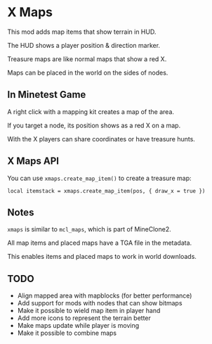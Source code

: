 # X Maps

This mod adds map items that show terrain in HUD.

The HUD shows a player position & direction marker.

Treasure maps are like normal maps that show a red X.

Maps can be placed in the world on the sides of nodes.

## In Minetest Game

A right click with a mapping kit creates a map of the area.

If you target a node, its position shows as a red X on a map.

With the X players can share coordinates or have treasure hunts.

## X Maps API

You can use `xmaps.create_map_item()` to create a treasure map:

```
local itemstack = xmaps.create_map_item(pos, { draw_x = true })
```

## Notes

`xmaps` is similar to `mcl_maps`, which is part of MineClone2.

All map items and placed maps have a TGA file in the metadata.

This enables items and placed maps to work in world downloads.

## TODO

* Align mapped area with mapblocks (for better performance)
* Add support for mods with nodes that can show bitmaps
* Make it possible to wield map item in player hand
* Add more icons to represent the terrain better
* Make maps update while player is moving
* Make it possible to combine maps
